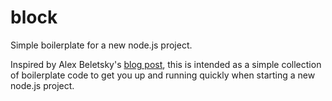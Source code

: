 # block
Simple boilerplate for a new node.js project.

Inspired by Alex Beletsky's [blog post](http://beletsky.net/2015/04/npm-for-everything.html), this is intended as a simple collection of boilerplate code to get you up and running quickly when starting a new node.js project.